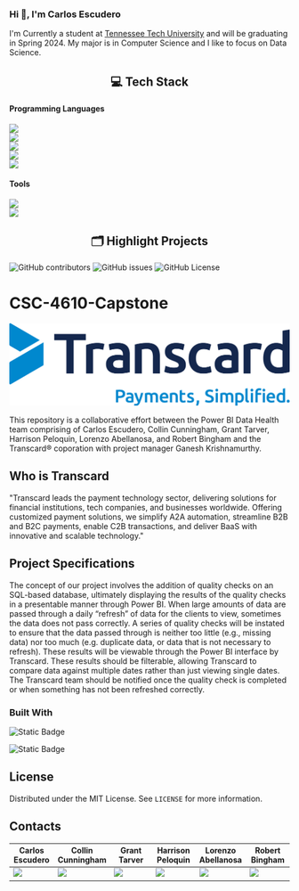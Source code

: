 ### Hi 👋, I'm Carlos Escudero 
I'm Currently a student at [Tennessee Tech University](https://www.tntech.edu/) and will be graduating in Spring 2024. My major is in Computer Science and I like to focus on Data Science.

<h2 align="center">💻 Tech Stack</h2>

#### Programming Languages
<p align="center">
    <img src="https://img.shields.io/badge/C-00599C?style=for-the-badge&logo=c&logoColor=white" style="display: block; margin: auto;"/>
    <img src="https://img.shields.io/badge/C%2B%2B-00599C?style=for-the-badge&logo=c%2B%2B&logoColor=white" style="display: block; margin: auto;"/>
    <img src="https://img.shields.io/badge/Python-FFD43B?style=for-the-badge&logo=python&logoColor=blue" style="display: block; margin: auto;"/>
    <img src="https://img.shields.io/badge/MySQL-005C84?style=for-the-badge&logo=mysql&logoColor=white" style="display: block; margin: auto;"/>
    <img src="https://img.shields.io/badge/Microsoft%20SQL%20Server-CC2927?style=for-the-badge&logo=microsoft%20sql%20server&logoColor=white" style="display: block; margin: auto;"/>
</p>

#### Tools
<p align="center">
    <img src="https://img.shields.io/badge/GIT-E44C30?style=for-the-badge&logo=git&logoColor=white" style="display: block; margin: auto;"/>
    <img src="https://img.shields.io/badge/Jupyter-F37626.svg?&style=for-the-badge&logo=Jupyter&logoColor=white" style="display: block; margin: auto;"/>
</p>

<h2 align="center">🗂️ Highlight Projects</h2>



![GitHub contributors](https://img.shields.io/github/contributors/Rbbingham/CSC-4610-Capstone?style=for-the-badge&color=bright-green)
![GitHub issues](https://img.shields.io/github/issues/Rbbingham/CSC-4610-Capstone?style=for-the-badge&color=bright-green)
![GitHub License](https://img.shields.io/github/license/Rbbingham/CSC-4610-Capstone?style=for-the-badge&color=bright-green)

</div>

# CSC-4610-Capstone
<!-- PROJECT LOGO -->
<div align="center">
    <img src="./Images/Transcard.png">
</div>

This repository is a collaborative effort between the Power BI Data Health team comprising of Carlos Escudero, Collin Cunningham, Grant Tarver, Harrison Peloquin, Lorenzo Abellanosa, and Robert Bingham and the Transcard® coporation with project manager Ganesh Krishnamurthy. 

<!-- WHO IS TRANSCARD -->
## Who is Transcard
"Transcard leads the payment technology sector, delivering solutions for financial institutions, tech companies, and businesses worldwide. Offering customized payment solutions, we simplify A2A automation, streamline B2B and B2C payments, enable C2B transactions, and deliver BaaS with innovative and scalable technology."

<!-- PROJECT SPECIFICATIONS -->
## Project Specifications
The concept of our project involves the addition of quality checks on an SQL-based database, ultimately displaying the results of the quality checks in a presentable manner through Power BI. When large amounts of data are passed through a daily “refresh” of data for the clients to view, sometimes the data does not pass correctly. A series of quality checks will be instated to ensure that the data passed through is neither too little (e.g., missing data) nor too much (e.g. duplicate data, or data that is not necessary to refresh). These results will be viewable through the Power BI interface by Transcard. These results should be filterable, allowing Transcard to compare data against multiple dates rather than just viewing single dates. The Transcard team should be notified once the quality check is completed or when something has not been refreshed correctly.

### Built With
![Static Badge](https://img.shields.io/badge/microsoft-sql-server?style=for-the-badge&logo=microsoft-sql-server&logoColor=yellow&color=bright-green)

![Static Badge](https://img.shields.io/badge/power_bi-F2C811?style=for-the-badge&logo=powerbi&label=Microsoft&color=bright-green)

<!-- LICENSE -->
## License

Distributed under the MIT License. See `LICENSE` for more information.

<!-- CONTACTS -->
## Contacts
<table style="width:100%">
    <thead>
        <tr>
            <th width="16%">Carlos Escudero</th>
            <th width="16%">Collin Cunningham</th>
            <th width="16%">Grant Tarver</th>
            <th width="16%">Harrison Peloquin</th>
            <th width="16%">Lorenzo Abellanosa</th>
            <th width="16%">Robert Bingham</th>
        </tr>
    </thead>
    <tbody>
        <tr>
            <td width="16%">
                <a href="https://www.linkedin.com/in/carlos-escudero-a018a7125/">
                    <img src="https://img.shields.io/badge/LinkedIn-0077B5?style=for-the-badge&logo=linkedin&logoColor=white"/>
                </a>
            </td>
            <td width="16%">
                <a href="https://www.linkedin.com/in/collin-cunningham/">
                    <img src="https://img.shields.io/badge/LinkedIn-0077B5?style=for-the-badge&logo=linkedin&logoColor=white"/>
                </a>
            </td>
            <td width="16%">
                <a href="https://www.linkedin.com/in/granttarver/">
                    <img src="https://img.shields.io/badge/LinkedIn-0077B5?style=for-the-badge&logo=linkedin&logoColor=white"/>
                </a>
            </td>
            <td width="16%">
                <a href="https://www.linkedin.com/in/harrison-peloquin-2b080b24a/">
                    <img src="https://img.shields.io/badge/LinkedIn-0077B5?style=for-the-badge&logo=linkedin&logoColor=white"/>
                </a>
            </td>
            <td width="16%">
                <a href="https://www.linkedin.com/in/lorenzo-abellanosa/">
                    <img src="https://img.shields.io/badge/LinkedIn-0077B5?style=for-the-badge&logo=linkedin&logoColor=white"/>
                </a>
            </td>
            <td width="16%">
                <a href="https://www.linkedin.com/in/robert-bingham/">
                    <img src="https://img.shields.io/badge/LinkedIn-0077B5?style=for-the-badge&logo=linkedin&logoColor=white"/>
                </a>
            </td>
    </tr>
  </tbody>
</table>

<!--
**cescudero27/cescudero27** is a ✨ _special_ ✨ repository because its `README.md` (this file) appears on your GitHub profile.

Here are some ideas to get you started:

- 🔭 I’m currently working on ...
- 🌱 I’m currently learning ...
- 👯 I’m looking to collaborate on ...
- 🤔 I’m looking for help with ...
- 💬 Ask me about ...
- 📫 How to reach me: ...
- 😄 Pronouns: ...
- ⚡ Fun fact: ...
-->

